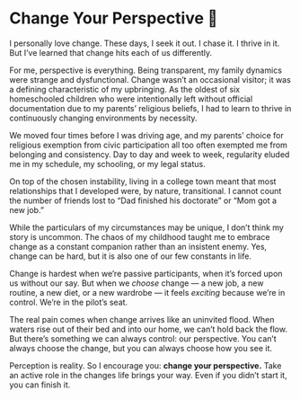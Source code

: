 # Change Your Perspective 🌱

I personally love change. These days, I seek it out. I chase it. I thrive in it. But I’ve learned that change hits each of us differently.

For me, perspective is everything. Being transparent, my family dynamics were strange and dysfunctional. Change wasn’t an occasional visitor; it was a defining characteristic of my upbringing. As the oldest of six homeschooled children who were intentionally left without official documentation due to my parents’ religious beliefs, I had to learn to thrive in continuously changing environments by necessity.

We moved four times before I was driving age, and my parents’ choice for religious exemption from civic participation all too often exempted me from belonging and consistency. Day to day and week to week, regularity eluded me in my schedule, my schooling, or my legal status.

On top of the chosen instability, living in a college town meant that most relationships that I developed were, by nature, transitional. I cannot count the number of friends lost to “Dad finished his doctorate” or “Mom got a new job.”

While the particulars of my circumstances may be unique, I don’t think my story is uncommon. The chaos of my childhood taught me to embrace change as a constant companion rather than an insistent enemy. Yes, change can be hard, but it is also one of our few constants in life.

Change is hardest when we’re passive participants, when it’s forced upon us without our say. But when we *choose* change — a new job, a new routine, a new diet, or a new wardrobe — it feels *exciting* because we’re in control. We’re in the pilot’s seat.

The real pain comes when change arrives like an uninvited flood. When waters rise out of their bed and into our home, we can’t hold back the flow. But there’s something we can always control: our perspective. You can’t always choose the change, but you can always choose how you see it.

Perception is reality. So I encourage you: **change your perspective.** Take an active role in the changes life brings your way. Even if you didn’t start it, you can finish it.
